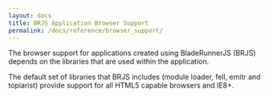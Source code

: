```yaml
---
layout: docs
title: BRJS Application Browser Support
permalink: /docs/reference/browser_support/
---
```


The browser support for applications created using BladeRunnerJS (BRJS) depends on the libraries that are used within the application.

The default set of libraries that BRJS includes (module loader, fell, emitr and topiarist) provide support for all HTML5 capable browsers and IE8+.